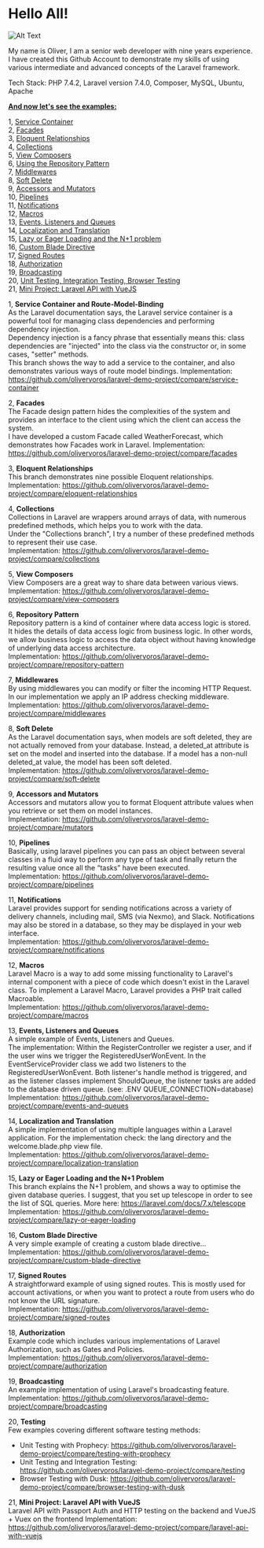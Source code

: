 <h1>Hello All!</h1>

![Alt Text](https://media.giphy.com/media/pxwlYSM8PfY5y/giphy.gif)

My name is Oliver, I am a senior web developer with nine years experience.   
I have created this Github Account to demonstrate my skills of using       
various intermediate and advanced concepts of the Laravel framework.

Tech Stack: 
PHP 7.4.2, Laravel version 7.4.0, Composer, MySQL, Ubuntu, Apache

<u><b>And now let's see the examples:</b></u>   

 1, <a href="#sc">Service Container</a>  
 2, <a href="#fac">Facades</a>  
 3, <a href="#eloq-rel">Eloquent Relationships</a>  
 4, <a href="#coll">Collections</a>  
 5, <a href="#wc">View Composers</a>  
 6, <a href="#repo">Using the Repository Pattern</a>  
 7, <a href="#mw">Middlewares</a>  
 8, <a href="#sd">Soft Delete</a>  
 9, <a href="#aam">Accessors and Mutators</a>  
10, <a href="#pipe">Pipelines</a>  
11, <a href="#noty">Notifications</a>  
12, <a href="#macros">Macros</a>  
13, <a href="#eaq">Events, Listeners and Queues</a>  
14, <a href="#lat">Localization and Translation</a>  
15, <a href="#lel">Lazy or Eager Loading and the N+1 problem</a>  
16, <a href="#cbd">Custom Blade Directive</a>  
17, <a href="#siro">Signed Routes</a>  
18, <a href="#auth">Authorization</a>      
19, <a href="#bc">Broadcasting</a>  
20, <a href="#test">Unit Testing, Integration Testing, Browser Testing</a>      
21, <a href="#vue">Mini Project: Laravel API with VueJS</a>

1, <a name="sc"><b>Service Container and Route-Model-Binding</b></a>        
As the Laravel documentation says, the Laravel service container is a powerful tool for managing class dependencies and performing dependency injection.    
Dependency injection is a fancy phrase that essentially means this: class dependencies are "injected" into the class via the constructor or, in some cases, "setter" methods.   
This branch shows the way to add a service to the container, and also demonstrates various ways of route model bindings.
Implementation: https://github.com/olivervoros/laravel-demo-project/compare/service-container        

2, <a name="fac"><b>Facades</b></a>    
The Facade design pattern hides the complexities of the system and provides an interface to the client using which the client can access the system.    
I have developed a custom Facade called WeatherForecast, which demonstrates how Facades work in Laravel.
Implementation: https://github.com/olivervoros/laravel-demo-project/compare/facades       

3, <a name="eloq-rel"><b>Eloquent Relationships</b></a>   
This branch demonstrates nine possible Eloquent relationships.     
Implementation: https://github.com/olivervoros/laravel-demo-project/compare/eloquent-relationships       

4, <a name="coll"><b>Collections</b></a>     
Collections in Laravel are wrappers around arrays of data, with numerous predefined methods, which helps you to work with the data.       
Under the "Collections branch", I try a number of these predefined methods to represent their use case.     
Implementation: https://github.com/olivervoros/laravel-demo-project/compare/collections      

5, <a name="wc"><b>View Composers</b></a>     
View Composers are a great way to share data between various views.      
Implementation: https://github.com/olivervoros/laravel-demo-project/compare/view-composers      

6, <a name="repo"><b>Repository Pattern</b></a>    
Repository pattern is a kind of container where data access logic is stored. 
It hides the details of data access logic from business logic. 
In other words, we allow business logic to access the data object without having knowledge of underlying data access architecture.     
Implementation: https://github.com/olivervoros/laravel-demo-project/compare/repository-pattern      

7, <a name="mw"><b>Middlewares</b></a>      
By using middlewares you can modify or filter the incoming HTTP Request.    
In our implementation we apply an IP address checking middleware.     
Implementation: https://github.com/olivervoros/laravel-demo-project/compare/middlewares     

8, <a name="sd"><b>Soft Delete</b></a>     
As the Laravel documentation says, when models are soft deleted, they are not actually removed from your database. 
Instead, a deleted_at attribute is set on the model and inserted into the database. 
If a model has a non-null deleted_at value, the model has been soft deleted.      
Implementation: https://github.com/olivervoros/laravel-demo-project/compare/soft-delete     

9, <a name="aam"><b>Accessors and Mutators</b></a>         
Accessors and mutators allow you to format Eloquent attribute values when you retrieve or set them on model instances.    
Implementation: https://github.com/olivervoros/laravel-demo-project/compare/mutators     

10, <a name="pipe"><b>Pipelines</b></a>            
Basically, using laravel pipelines you can pass an object between several classes in a fluid way 
to perform any type of task and finally return the resulting value once all the “tasks” have been executed.     
Implementation: https://github.com/olivervoros/laravel-demo-project/compare/pipelines    

11, <a name="noty"><b>Notifications</b></a>         
Laravel provides support for sending notifications across a variety of delivery channels, including mail, SMS (via Nexmo), and Slack. 
Notifications may also be stored in a database, so they may be displayed in your web interface.     
Implementation: https://github.com/olivervoros/laravel-demo-project/compare/notifications 

12, <a name="macros"><b>Macros</b></a>      
Laravel Macro is a way to add some missing functionality to Laravel's internal component with a piece of code which doesn't exist in the Laravel class. 
To implement a Laravel Macro, Laravel provides a PHP trait called Macroable.     
Implementation: https://github.com/olivervoros/laravel-demo-project/compare/macros

13, <a name="eaq"><b>Events, Listeners and Queues</b></a>          
A simple example of Events, Listeners and Queues.   
The implementation: Within the RegisterController we register a user, and if the user wins we trigger 
the RegisteredUserWonEvent. In the EventServiceProvider class we add two listeners to the RegisteredUserWonEvent.
Both listener's handle method is triggered, and as the listener classes implement ShouldQueue, 
the listener tasks are added to the database driven queue. (see: .ENV QUEUE_CONNECTION=database)         
Implementation: https://github.com/olivervoros/laravel-demo-project/compare/events-and-queues 

14, <a name="lat"><b>Localization and Translation</b></a>         
A simple implementation of using multiple languages within a Laravel application.
For the implementation check: the lang directory and the welcome.blade.php view file.      
Implementation: https://github.com/olivervoros/laravel-demo-project/compare/localization-translation

15, <a name="lel"><b>Lazy or Eager Loading and the N+1 Problem</b></a>       
This branch explains the N+1 problem, and shows a way to optimise the given database queries.
I suggest, that you set up telescope in order to see the list of SQL queries.
More here: https://laravel.com/docs/7.x/telescope       
Implementation: https://github.com/olivervoros/laravel-demo-project/compare/lazy-or-eager-loading

16, <a name="cbd"><b>Custom Blade Directive</b></a>       
A very simple example of creating a custom blade directive...     
Implementation: https://github.com/olivervoros/laravel-demo-project/compare/custom-blade-directive

17, <a name="siro"><b>Signed Routes</b></a>       
A straightforward example of using signed routes. This is mostly used for account activations, or when you want to protect a route from users who do not know the URL signature.       
Implementation: https://github.com/olivervoros/laravel-demo-project/compare/signed-routes

18, <a name="auth"><b>Authorization</b></a>         
Example code which includes various implementations of Laravel Authorization, such as Gates and Policies.      
Implementation: https://github.com/olivervoros/laravel-demo-project/compare/authorization

19, <a name="bc"><b>Broadcasting</b></a>       
An example implementation of using Laravel's broadcasting feature.       
Implementation: https://github.com/olivervoros/laravel-demo-project/compare/broadcasting

20, <a name="test"><b>Testing</b></a>                 
Few examples covering different software testing methods:      
- Unit Testing with Prophecy: https://github.com/olivervoros/laravel-demo-project/compare/testing-with-prophecy
- Unit Testing and Integration Testing: https://github.com/olivervoros/laravel-demo-project/compare/testing
- Browser Testing with Dusk: https://github.com/olivervoros/laravel-demo-project/compare/browser-testing-with-dusk

21, <a name="vue"><b>Mini Project: Laravel API with VueJS</b></a>            
Laravel API with Passport Auth and HTTP testing on the backend and VueJS + Vuex on the frontend
Implementation: https://github.com/olivervoros/laravel-demo-project/compare/laravel-api-with-vuejs
